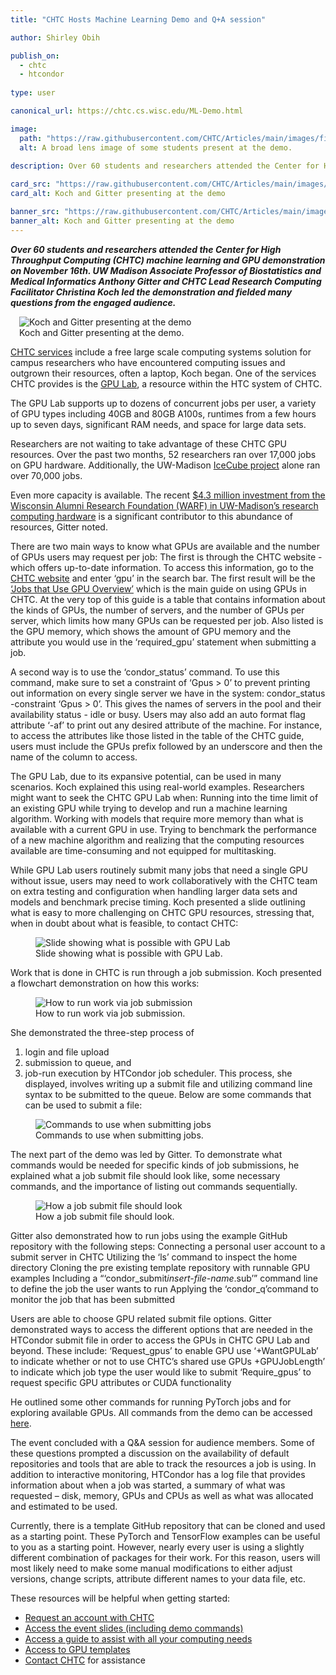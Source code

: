 ```yaml
---
title: "CHTC Hosts Machine Learning Demo and Q+A session"

author: Shirley Obih

publish_on:
  - chtc
  - htcondor
  
type: user

canonical_url: https://chtc.cs.wisc.edu/ML-Demo.html

image:
  path: "https://raw.githubusercontent.com/CHTC/Articles/main/images/firstmldemoimage.png"
  alt: A broad lens image of some students present at the demo. 
  
description: Over 60 students and researchers attended the Center for High Throughput Computing (CHTC) machine learning and GPU demonstration on November 16th.

card_src: "https://raw.githubusercontent.com/CHTC/Articles/main/images/firstmldemoimage.png"
card_alt: Koch and Gitter presenting at the demo

banner_src: "https://raw.githubusercontent.com/CHTC/Articles/main/images/demobanner.png"
banner_alt: Koch and Gitter presenting at the demo
---
```

***Over 60 students and researchers attended the Center for High Throughput Computing (CHTC) machine learning and GPU demonstration on November 16th. UW Madison Associate Professor of Biostatistics and Medical Informatics Anthony Gitter and CHTC Lead Research Computing Facilitator Christina Koch led the demonstration and fielded many questions from the engaged audience.***

  <figure class="figure float-end" style="margin-left: 1em;">
  <img src='https://raw.githubusercontent.com/CHTC/Articles/main/images/firstmldemoimage.png' class="figure-img img-fluid rounded" alt="Koch and Gitter presenting at the demo">
  <figcaption class="figure-caption">Koch and Gitter presenting at the demo.<br/></figcaption>
</figure>

[CHTC services](https://chtc.cs.wisc.edu/uw-research-computing/) include a free large scale computing systems solution for campus researchers who have encountered computing issues and outgrown their resources, often a laptop, Koch began. One of the services CHTC provides is the [GPU Lab](https://chtc.cs.wisc.edu/uw-research-computing/gpu-lab.html), a resource within the HTC system of CHTC. 

The GPU Lab supports up to dozens of concurrent jobs per user, a variety of GPU types including 40GB and 80GB A100s, runtimes from a few hours up to seven days, significant RAM needs, and space for large data sets.

Researchers are not waiting to take advantage of these CHTC GPU resources. Over the past two months, 52 researchers ran over 17,000 jobs on GPU hardware. Additionally, the UW-Madison [IceCube project](https://icecube.wisc.edu) alone ran over 70,000 jobs.

Even more capacity is available. The recent [$4.3 million investment from the Wisconsin Alumni Research Foundation (WARF) in UW-Madison’s research computing hardware](https://chtc.cs.wisc.edu/DoIt-Article-Summary.html) is a significant contributor to this abundance of resources, Gitter noted.

There are two main ways to know what GPUs are available and the number of GPUs users may request per job:
The first is through the CHTC website - which offers up-to-date information. To access this information, go to the [CHTC website](https://chtc.cs.wisc.edu) and enter ‘gpu’ in the search bar. The first result will be the [‘Jobs that Use GPU Overview’](https://chtc.cs.wisc.edu/uw-research-computing/gpu-jobs.html) which is the main guide on using GPUs in CHTC. At the very top of this guide is a table that contains information about the kinds of GPUs, the number of servers, and the number of GPUs per server, which limits how many GPUs can be requested per job. Also listed is the GPU memory, which shows the amount of GPU memory and the attribute you would use in the ‘required_gpu’ statement when submitting a job. 

A second way is to use the ‘condor_status’ command. To use this command, make sure to set a constraint of ‘Gpus > 0’ to prevent printing out information on every single server we have in the system: condor_status -constraint ‘Gpus > 0’. This gives the names of servers in the pool and their availability status - idle or busy. Users may also add an auto format flag attribute ‘-af’ to print out any desired attribute of the machine. For instance, to access the attributes like those listed in the table of the CHTC guide, users must include the GPUs prefix followed by an underscore and then the name of the column to access.

The GPU Lab, due to its expansive potential, can be used in many scenarios. Koch explained this using real-world examples. Researchers might want to seek the CHTC GPU Lab when:
Running into the time limit of an existing GPU while trying to develop and run a machine learning algorithm.
Working with models that require more memory than what is available with a current GPU in use.
Trying to benchmark the performance of a new machine algorithm and realizing that the computing resources available are time-consuming and not equipped for multitasking. 

While GPU Lab users routinely submit many jobs that need a single GPU without issue, users may need to work collaboratively with the CHTC team on extra testing and configuration when handling larger data sets and models and benchmark precise timing. Koch presented a slide outlining what is easy to more challenging on CHTC GPU resources, stressing that, when in doubt about what is feasible, to contact CHTC:
  
  <figure>
  <img src="https://raw.githubusercontent.com/CHTC/Articles/main/images/mldemowhatspossible.png" alt="Slide showing what is possible with GPU Lab"/>
  <figcaption class="figure-caption">Slide showing what is possible with GPU Lab.<br/></figcaption>
</figure>

Work that is done in CHTC is run through a job submission. Koch presented a flowchart demonstration on how this works:
<figure>
  <img src="https://raw.githubusercontent.com/CHTC/Articles/main/images/jobsubmission.png" alt="How to run work via job submission"/>
  <figcaption class="figure-caption">How to run work via job submission.<br/></figcaption>
</figure>



She demonstrated the three-step process of
1. login and file upload
2. submission to queue, and 
3. job-run execution by HTCondor job scheduler. 
This process, she displayed, involves writing up a submit file and utilizing command line syntax to be submitted to the queue. Below are some commands that can be used to submit a file:
<figure>
  <img src="https://raw.githubusercontent.com/CHTC/Articles/main/images/submittingjobs.png" alt="Commands to use when submitting jobs"/>
  <figcaption class="figure-caption">Commands to use when submitting jobs.<br/></figcaption>
  </figure>


The next part of the demo was led by Gitter. To demonstrate what commands would be needed for specific kinds of job submissions, he explained what a job submit file should look like, some necessary commands, and the importance of listing out commands sequentially.
<figure>
  <img src="https://raw.githubusercontent.com/CHTC/Articles/main/images/jobsubmitfile.png" alt="How a job submit file should look"/>
  <figcaption class="figure-caption">How a job submit file should look.<br/></figcaption>
</figure>

Gitter also demonstrated how to run jobs using the example GitHub repository with the following steps:
Connecting a personal user account to a submit server in CHTC 
Utilizing the ‘ls’ command to inspect the home directory
Cloning the pre existing template repository with runnable GPU examples
Including a “‘condor_submit*insert-file-name*.sub’” command line to define the job the user wants to run
Applying the ‘condor_q’command to monitor the job that has been submitted

Users are able to choose GPU related submit file options. Gitter demonstrated ways to access the different options that are needed in the HTCondor submit file in order to access the GPUs in CHTC GPU Lab and beyond. These include:
‘Request_gpus’ to enable GPU use
‘+WantGPULab’ to indicate whether or not to use CHTC’s shared use GPUs
+GPUJobLength’ to indicate which job type the user would like to submit
‘Require_gpus’ to request specific GPU attributes or CUDA functionality 

He outlined some other commands for running PyTorch jobs and for exploring available GPUs. All commands from the demo can be accessed [here](https://docs.google.com/presentation/d/1pdE3oT539iOjxuIRvGeUjQ_GcaiD00r4iCOdp65PPME/edit#slide=id.p). 

The event concluded with a Q&A session for audience members. Some of these questions prompted a discussion on the availability of default repositories and tools that are able to track the resources a job is using. In addition to interactive monitoring, HTCondor has a log file that provides information about when a job was started, a summary of what was requested – disk, memory, GPUs and CPUs as well as what was allocated and estimated to be used. 

Currently, there is a template GitHub repository that can be cloned and used as a starting point. These PyTorch and TensorFlow examples can be useful to you as a starting point. However, nearly every user is using a slightly different combination of packages for their work. For this reason, users will most likely need to make some manual modifications to either adjust versions, change scripts, attribute different names to your data file, etc. 

These resources will be helpful when getting started:
- [Request an account with CHTC](https://chtc.cs.wisc.edu/uw-research-computing/form.html)
- [Access the event slides (including demo commands)](https://docs.google.com/presentation/d/1pdE3oT539iOjxuIRvGeUjQ_GcaiD00r4iCOdp65PPME/edit#slide=id.p)
- [Access a guide to assist with all your computing needs](https://chtc.cs.wisc.edu/uw-research-computing/guides)
- [Access to GPU templates](https://github.com/CHTC/templates-GPUs)
- [Contact CHTC](https://chtc.cs.wisc.edu/uw-research-computing/get-help.html) for assistance
